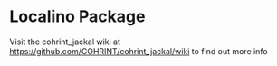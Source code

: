 # Localino Package

Visit the cohrint_jackal wiki at https://github.com/COHRINT/cohrint_jackal/wiki to find out more info